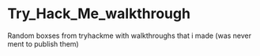 # Try_Hack_Me_walkthrough
Random boxses from tryhackme with walkthroughs that i made (was never ment to publish them) 
